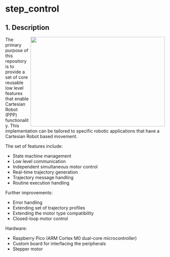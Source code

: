 # step_control
## 1. Description

<img src="repo_images/_DSF3371_edit.jpg" align="right" width="424" height="283"/>

The primary purpose of this repository is to provide a set of core reusable low level features that enable Cartesian Robot (PPP) functionality. This implementation can be tailored to specific robotic applications that have a Cartesian Robot based movement.

The set of features include:
* State machine management
* Low level communication
* Independent simultaneous motor control
* Real-time trajectory generation
* Trajectory message handling
* Routine execution handling

Further improvements:
* Error handling
* Extending set of trajectory profiles
* Extending the motor type compatibility
* Closed-loop motor control

Hardware:
* Raspberry Pico (ARM Cortex M0 dual-core microcontroller)
* Custom board for interfacing the peripherals
* Stepper motor

